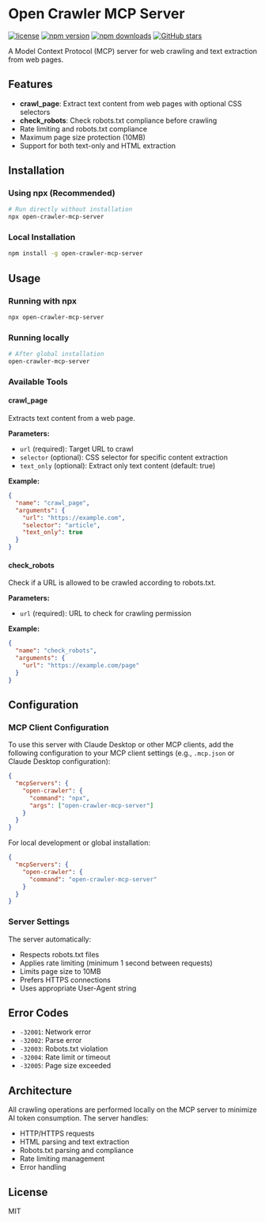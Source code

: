 # Open Crawler MCP Server

[![license](https://img.shields.io/npm/l/open-crawler-mcp-server)](https://github.com/naoto24kawa/open-clawler-mcp-server/blob/main/LICENSE)
[![npm version](https://img.shields.io/npm/v/open-crawler-mcp-server)](https://www.npmjs.com/package/open-crawler-mcp-server)
[![npm downloads](https://img.shields.io/npm/dm/open-crawler-mcp-server)](https://www.npmjs.com/package/open-crawler-mcp-server)
[![GitHub stars](https://img.shields.io/github/stars/naoto24kawa/open-clawler-mcp-server)](https://github.com/naoto24kawa/open-clawler-mcp-server)

A Model Context Protocol (MCP) server for web crawling and text extraction from web pages.

## Features

- **crawl_page**: Extract text content from web pages with optional CSS selectors
- **check_robots**: Check robots.txt compliance before crawling
- Rate limiting and robots.txt compliance
- Maximum page size protection (10MB)
- Support for both text-only and HTML extraction

## Installation

### Using npx (Recommended)

```bash
# Run directly without installation
npx open-crawler-mcp-server
```

### Local Installation

```bash
npm install -g open-crawler-mcp-server
```


## Usage

### Running with npx

```bash
npx open-crawler-mcp-server
```

### Running locally

```bash
# After global installation
open-crawler-mcp-server
```

### Available Tools

#### crawl_page

Extracts text content from a web page.

**Parameters:**
- `url` (required): Target URL to crawl
- `selector` (optional): CSS selector for specific content extraction
- `text_only` (optional): Extract only text content (default: true)

**Example:**
```json
{
  "name": "crawl_page",
  "arguments": {
    "url": "https://example.com",
    "selector": "article",
    "text_only": true
  }
}
```

#### check_robots

Check if a URL is allowed to be crawled according to robots.txt.

**Parameters:**
- `url` (required): URL to check for crawling permission

**Example:**
```json
{
  "name": "check_robots",
  "arguments": {
    "url": "https://example.com/page"
  }
}
```

## Configuration

### MCP Client Configuration

To use this server with Claude Desktop or other MCP clients, add the following configuration to your MCP client settings (e.g., `.mcp.json` or Claude Desktop configuration):

```json
{
  "mcpServers": {
    "open-crawler": {
      "command": "npx",
      "args": ["open-crawler-mcp-server"]
    }
  }
}
```

For local development or global installation:

```json
{
  "mcpServers": {
    "open-crawler": {
      "command": "open-crawler-mcp-server"
    }
  }
}
```

### Server Settings

The server automatically:
- Respects robots.txt files
- Applies rate limiting (minimum 1 second between requests)
- Limits page size to 10MB
- Prefers HTTPS connections
- Uses appropriate User-Agent string

## Error Codes

- `-32001`: Network error
- `-32002`: Parse error
- `-32003`: Robots.txt violation
- `-32004`: Rate limit or timeout
- `-32005`: Page size exceeded

## Architecture

All crawling operations are performed locally on the MCP server to minimize AI token consumption. The server handles:

- HTTP/HTTPS requests
- HTML parsing and text extraction
- Robots.txt parsing and compliance
- Rate limiting management
- Error handling


## License

MIT